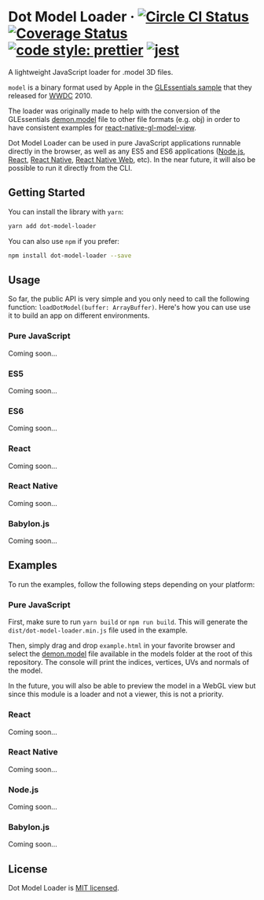 # Dot Model Loader &middot; [![Circle CI Status](https://circleci.com/gh/PatriceVignola/dot-model-loader.svg?style=shield)](https://circleci.com/gh/PatriceVignola/dot-model-loader) [![Coverage Status](https://coveralls.io/repos/github/PatriceVignola/dot-model-loader/badge.svg?branch=master)](https://coveralls.io/github/PatriceVignola/dot-model-loader?branch=master) [![code style: prettier](https://img.shields.io/badge/code_style-prettier-ff69b4.svg?style=flat-square)](https://github.com/prettier/prettier) [![jest](https://facebook.github.io/jest/img/jest-badge.svg)](https://github.com/facebook/jest)

A lightweight JavaScript loader for .model 3D files.

`model` is a binary format used by Apple in the [GLEssentials sample](https://developer.apple.com/library/content/samplecode/GLEssentials/Introduction/Intro.html) that they released for [WWDC](https://developer.apple.com/wwdc/) 2010.

The loader was originally made to help with the conversion of the GLEssentials [demon.model](https://github.com/PatriceVignola/dot-model-loader/blob/master/models/demon.model) file to other file formats (e.g. obj) in order to have consistent examples for [react-native-gl-model-view](https://github.com/rastapasta/react-native-gl-model-view).

Dot Model Loader can be used in pure JavaScript applications runnable directly in the browser, as well as any ES5 and ES6 applications ([Node.js](https://nodejs.org/), [React](https://reactjs.org/), [React Native](https://facebook.github.io/react-native/), [React Native Web](https://github.com/necolas/react-native-web), etc). In the near future, it will also be possible to run it directly from the CLI.

## Getting Started

You can install the library with `yarn`:
```sh
yarn add dot-model-loader
```
You can also use `npm` if you prefer:
```sh
npm install dot-model-loader --save
```

## Usage

So far, the public API is very simple and you only need to call the following function: `loadDotModel(buffer: ArrayBuffer)`. Here's how you can use use it to build an app on different environments.

### Pure JavaScript

Coming soon...

### ES5

Coming soon...

### ES6

Coming soon...

### React

Coming soon...

### React Native

Coming soon...

### Babylon.js

Coming soon...

## Examples

To run the examples, follow the following steps depending on your platform:

### Pure JavaScript

First, make sure to run `yarn build` or `npm run build`. This will generate the `dist/dot-model-loader.min.js` file used in the example.

Then, simply drag and drop `example.html` in your favorite browser and select the [demon.model](https://github.com/PatriceVignola/dot-model-loader/blob/master/models/demon.model) file available in the models folder at the root of this repository. The console will print the indices, vertices, UVs and normals of the model.

In the future, you will also be able to preview the model in a WebGL view but since this module is a loader and not a viewer, this is not a priority.

### React

Coming soon...

### React Native

Coming soon...

### Node.js

Coming soon...

### Babylon.js

Coming soon...

## License

Dot Model Loader is [MIT licensed](https://github.com/PatriceVignola/dot-model-loader/blob/master/LICENSE).
